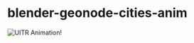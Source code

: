 # blender-geonode-cities-anim

![UITR Animation!](https://raw.githubusercontent.com/uitr-lab/blender-geonode-cities-anim/main/screenshot.png)